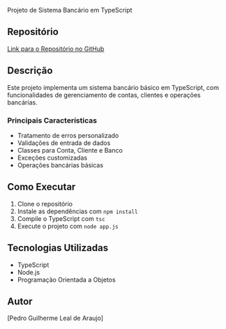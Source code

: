  Projeto de Sistema Bancário em TypeScript

## Repositório

[Link para o Repositório no GitHub](https://github.com/SEU_USUARIO/sistema-bancario-typescript)

## Descrição

Este projeto implementa um sistema bancário básico em TypeScript, com funcionalidades de gerenciamento de contas, clientes e operações bancárias.

### Principais Características

- Tratamento de erros personalizado
- Validações de entrada de dados
- Classes para Conta, Cliente e Banco
- Exceções customizadas
- Operações bancárias básicas

## Como Executar

1. Clone o repositório
2. Instale as dependências com `npm install`
3. Compile o TypeScript com `tsc`
4. Execute o projeto com `node app.js`

## Tecnologias Utilizadas

- TypeScript
- Node.js
- Programação Orientada a Objetos

## Autor

[Pedro Guilherme Leal de Araujo]